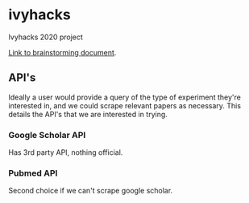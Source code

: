 # ivyhacks
Ivyhacks 2020 project

[Link to brainstorming document](https://docs.google.com/document/d/1SjrBZELyl4gQaV18hnx0B0nIb23NMlnKwpz0xekUDBc/edit?ts=5f768ce1).

## API's

Ideally a user would provide a query of the type of experiment they're
interested in, and we could scrape relevant papers as necessary.
This details the API's that we are interested in trying.

### Google Scholar API

Has 3rd party API, nothing official.

### Pubmed API

Second choice if we can't scrape google scholar.